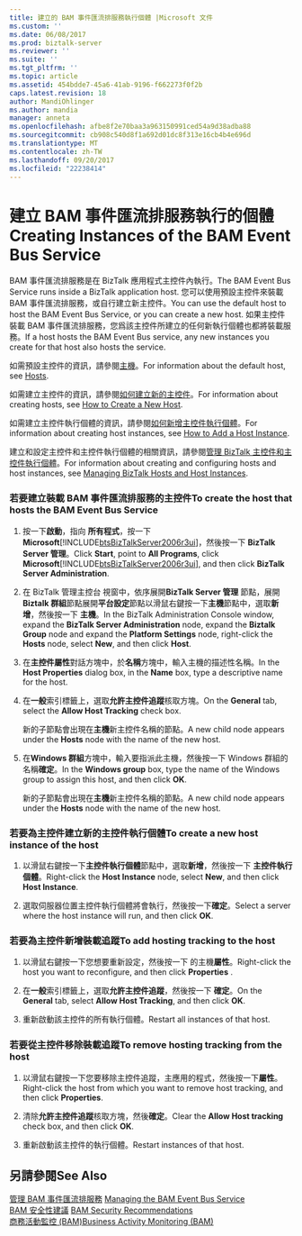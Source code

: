 ```yaml
---
title: 建立的 BAM 事件匯流排服務執行個體 |Microsoft 文件
ms.custom: ''
ms.date: 06/08/2017
ms.prod: biztalk-server
ms.reviewer: ''
ms.suite: ''
ms.tgt_pltfrm: ''
ms.topic: article
ms.assetid: 454bdde7-45a6-41ab-9196-f662273f0f2b
caps.latest.revision: 18
author: MandiOhlinger
ms.author: mandia
manager: anneta
ms.openlocfilehash: afbe8f2e70baa3a963150991ced54a9d38adba88
ms.sourcegitcommit: cb908c540d8f1a692d01dc8f313e16cb4b4e696d
ms.translationtype: MT
ms.contentlocale: zh-TW
ms.lasthandoff: 09/20/2017
ms.locfileid: "22238414"
---
```

# <a name="creating-instances-of-the-bam-event-bus-service"></a><span data-ttu-id="11bae-102">建立 BAM 事件匯流排服務執行的個體</span><span class="sxs-lookup"><span data-stu-id="11bae-102">Creating Instances of the BAM Event Bus Service</span></span>
<span data-ttu-id="11bae-103">BAM 事件匯流排服務是在 BizTalk 應用程式主控件內執行。</span><span class="sxs-lookup"><span data-stu-id="11bae-103">The BAM Event Bus Service runs inside a BizTalk application host.</span></span> <span data-ttu-id="11bae-104">您可以使用預設主控件來裝載 BAM 事件匯流排服務，或自行建立新主控件。</span><span class="sxs-lookup"><span data-stu-id="11bae-104">You can use the default host to host the BAM Event Bus Service, or you can create a new host.</span></span> <span data-ttu-id="11bae-105">如果主控件裝載 BAM 事件匯流排服務，您爲該主控件所建立的任何新執行個體也都將裝載服務。</span><span class="sxs-lookup"><span data-stu-id="11bae-105">If a host hosts the BAM Event Bus service, any new instances you create for that host also hosts the service.</span></span>  
  
 <span data-ttu-id="11bae-106">如需預設主控件的資訊，請參閱[主機](../core/hosts.md)。</span><span class="sxs-lookup"><span data-stu-id="11bae-106">For information about the default host, see [Hosts](../core/hosts.md).</span></span>  
  
 <span data-ttu-id="11bae-107">如需建立主控件的資訊，請參閱[如何建立新的主控件](../core/how-to-create-a-new-host.md)。</span><span class="sxs-lookup"><span data-stu-id="11bae-107">For information about creating hosts, see [How to Create a New Host](../core/how-to-create-a-new-host.md).</span></span>  
  
 <span data-ttu-id="11bae-108">如需建立主控件執行個體的資訊，請參閱[如何新增主控件執行個體](../core/how-to-add-a-host-instance.md)。</span><span class="sxs-lookup"><span data-stu-id="11bae-108">For information about creating host instances, see [How to Add a Host Instance](../core/how-to-add-a-host-instance.md).</span></span>  
  
 <span data-ttu-id="11bae-109">建立和設定主控件和主控件執行個體的相關資訊，請參閱[管理 BizTalk 主控件和主控件執行個體](../core/managing-biztalk-hosts-and-host-instances.md)。</span><span class="sxs-lookup"><span data-stu-id="11bae-109">For information about creating and configuring hosts and host instances, see [Managing BizTalk Hosts and Host Instances](../core/managing-biztalk-hosts-and-host-instances.md).</span></span>  
  
### <a name="to-create-the-host-that-hosts-the-bam-event-bus-service"></a><span data-ttu-id="11bae-110">若要建立裝載 BAM 事件匯流排服務的主控件</span><span class="sxs-lookup"><span data-stu-id="11bae-110">To create the host that hosts the BAM Event Bus Service</span></span>  
  
1.  <span data-ttu-id="11bae-111">按一下**啟動**，指向 **所有程式**，按一下  **Microsoft**[!INCLUDE[btsBizTalkServer2006r3ui](../includes/btsbiztalkserver2006r3ui-md.md)]，然後按一下  **BizTalk Server 管理**。</span><span class="sxs-lookup"><span data-stu-id="11bae-111">Click **Start**, point to **All Programs**, click **Microsoft**[!INCLUDE[btsBizTalkServer2006r3ui](../includes/btsbiztalkserver2006r3ui-md.md)], and then click **BizTalk Server Administration**.</span></span>  
  
2.  <span data-ttu-id="11bae-112">在 BizTalk 管理主控台 視窗中，依序展開**BizTalk Server 管理** 節點，展開  **Biztalk 群組**節點展開**平台設定**節點以滑鼠右鍵按一下**主機**節點中，選取**新增**，然後按一下 **主機**。</span><span class="sxs-lookup"><span data-stu-id="11bae-112">In the BizTalk Administration Console window, expand the **BizTalk Server Administration** node, expand the **Biztalk Group** node and expand the **Platform Settings** node, right-click the **Hosts** node, select **New**, and then click **Host**.</span></span>  
  
3.  <span data-ttu-id="11bae-113">在**主控件屬性**對話方塊中，於**名稱**方塊中，輸入主機的描述性名稱。</span><span class="sxs-lookup"><span data-stu-id="11bae-113">In the **Host Properties** dialog box, in the **Name** box, type a descriptive name for the host.</span></span>  
  
4.  <span data-ttu-id="11bae-114">在**一般**索引標籤上，選取**允許主控件追蹤**核取方塊。</span><span class="sxs-lookup"><span data-stu-id="11bae-114">On the **General** tab, select the **Allow Host Tracking** check box.</span></span>  
  
     <span data-ttu-id="11bae-115">新的子節點會出現在**主機**新主控件名稱的節點。</span><span class="sxs-lookup"><span data-stu-id="11bae-115">A new child node appears under the **Hosts** node with the name of the new host.</span></span>  
  
5.  <span data-ttu-id="11bae-116">在**Windows 群組**方塊中，輸入要指派此主機，然後按一下 Windows 群組的名稱**確定**。</span><span class="sxs-lookup"><span data-stu-id="11bae-116">In the **Windows group** box, type the name of the Windows group to assign this host, and then click **OK**.</span></span>  
  
     <span data-ttu-id="11bae-117">新的子節點會出現在**主機**新主控件名稱的節點。</span><span class="sxs-lookup"><span data-stu-id="11bae-117">A new child node appears under the **Hosts** node with the name of the new host.</span></span>  
  
### <a name="to-create-a-new-host-instance-of-the-host"></a><span data-ttu-id="11bae-118">若要為主控件建立新的主控件執行個體</span><span class="sxs-lookup"><span data-stu-id="11bae-118">To create a new host instance of the host</span></span>  
  
1.  <span data-ttu-id="11bae-119">以滑鼠右鍵按一下**主控件執行個體**節點中，選取**新增**，然後按一下 **主控件執行個體**。</span><span class="sxs-lookup"><span data-stu-id="11bae-119">Right-click the **Host Instance** node, select **New**, and then click **Host Instance**.</span></span>  
  
2.  <span data-ttu-id="11bae-120">選取伺服器位置主控件執行個體將會執行，然後按一下**確定**。</span><span class="sxs-lookup"><span data-stu-id="11bae-120">Select a server where the host instance will run, and then click **OK**.</span></span>  
  
### <a name="to-add-hosting-tracking-to-the-host"></a><span data-ttu-id="11bae-121">若要為主控件新增裝載追蹤</span><span class="sxs-lookup"><span data-stu-id="11bae-121">To add hosting tracking to the host</span></span>  
  
1.  <span data-ttu-id="11bae-122">以滑鼠右鍵按一下您想要重新設定，然後按一下 的主機**屬性**。</span><span class="sxs-lookup"><span data-stu-id="11bae-122">Right-click the host you want to reconfigure, and then click **Properties** .</span></span>  
  
2.  <span data-ttu-id="11bae-123">在**一般**索引標籤上，選取**允許主控件追蹤**，然後按一下 **確定**。</span><span class="sxs-lookup"><span data-stu-id="11bae-123">On the **General** tab, select **Allow Host Tracking**, and then click **OK**.</span></span>  
  
3.  <span data-ttu-id="11bae-124">重新啟動該主控件的所有執行個體。</span><span class="sxs-lookup"><span data-stu-id="11bae-124">Restart all instances of that host.</span></span>  
  
### <a name="to-remove-hosting-tracking-from-the-host"></a><span data-ttu-id="11bae-125">若要從主控件移除裝載追蹤</span><span class="sxs-lookup"><span data-stu-id="11bae-125">To remove hosting tracking from the host</span></span>  
  
1.  <span data-ttu-id="11bae-126">以滑鼠右鍵按一下您要移除主控件追蹤，主應用的程式，然後按一下**屬性**。</span><span class="sxs-lookup"><span data-stu-id="11bae-126">Right-click the host from which you want to remove host tracking, and then click **Properties**.</span></span>  
  
2.  <span data-ttu-id="11bae-127">清除**允許主控件追蹤**核取方塊，然後**確定**。</span><span class="sxs-lookup"><span data-stu-id="11bae-127">Clear the **Allow Host tracking** check box, and then click **OK**.</span></span>  
  
3.  <span data-ttu-id="11bae-128">重新啟動該主控件的執行個體。</span><span class="sxs-lookup"><span data-stu-id="11bae-128">Restart instances of that host.</span></span>  
  
## <a name="see-also"></a><span data-ttu-id="11bae-129">另請參閱</span><span class="sxs-lookup"><span data-stu-id="11bae-129">See Also</span></span>  
 <span data-ttu-id="11bae-130">[管理 BAM 事件匯流排服務](../core/managing-the-bam-event-bus-service.md) </span><span class="sxs-lookup"><span data-stu-id="11bae-130">[Managing the BAM Event Bus Service](../core/managing-the-bam-event-bus-service.md) </span></span>  
 <span data-ttu-id="11bae-131">[BAM 安全性建議](../core/bam-security-recommendations.md) </span><span class="sxs-lookup"><span data-stu-id="11bae-131">[BAM Security Recommendations](../core/bam-security-recommendations.md) </span></span>  
 [<span data-ttu-id="11bae-132">商務活動監控 (BAM)</span><span class="sxs-lookup"><span data-stu-id="11bae-132">Business Activity Monitoring (BAM)</span></span>](../core/business-activity-monitoring-bam.md)